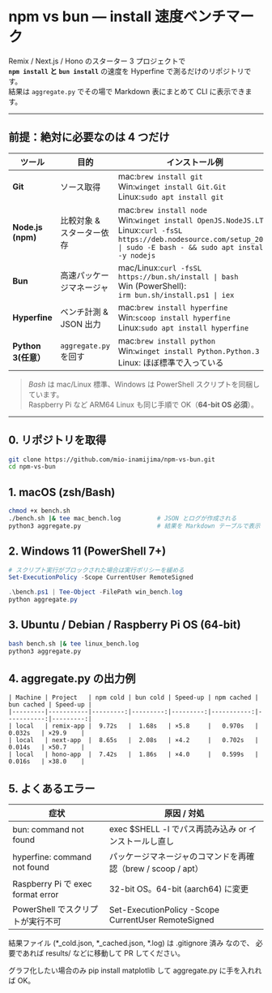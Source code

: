 # npm vs bun ― install 速度ベンチマーク

Remix / Next.js / Hono のスターター 3 プロジェクトで  
**`npm install` と `bun install`** の速度を Hyperfine で測るだけのリポジトリです。  
結果は `aggregate.py` でその場で Markdown 表にまとめて CLI に表示できます。

---

## 前提：絶対に必要なのは 4 つだけ

| ツール | 目的 | インストール例 |
|--------|------|----------------|
| **Git** | ソース取得 | mac:`brew install git`<br>Win:`winget install Git.Git`<br>Linux:`sudo apt install git` |
| **Node.js (npm)** | 比較対象 & スターター依存 | mac:`brew install node`<br>Win:`winget install OpenJS.NodeJS.LTS`<br>Linux:`curl -fsSL https://deb.nodesource.com/setup_20.x \| sudo -E bash - && sudo apt install -y nodejs` |
| **Bun** | 高速パッケージマネージャ | mac/Linux:`curl -fsSL https://bun.sh/install \| bash`<br>Win (PowerShell):<br>`irm bun.sh/install.ps1 \| iex` |
| **Hyperfine** | ベンチ計測 & JSON 出力 | mac:`brew install hyperfine`<br>Win:`scoop install hyperfine`<br>Linux:`sudo apt install hyperfine` |
| **Python 3(任意）** | `aggregate.py` を回す | mac:`brew install python`<br>Win:`winget install Python.Python.3`<br>Linux: ほぼ標準で入っている |

> *Bash* は mac/Linux 標準、Windows は PowerShell スクリプトを同梱しています。  
> Raspberry Pi など ARM64 Linux も同じ手順で OK（**64-bit OS 必須**）。

---

## 0. リポジトリを取得

```bash
git clone https://github.com/mio-inamijima/npm-vs-bun.git
cd npm-vs-bun
```

## 1. macOS (zsh/Bash)

```bash
chmod +x bench.sh
./bench.sh |& tee mac_bench.log          # JSON とログが作成される
python3 aggregate.py                     # 結果を Markdown テーブルで表示
```

## 2. Windows 11 (PowerShell 7+)

```powershell
# スクリプト実行がブロックされた場合は実行ポリシーを緩める
Set-ExecutionPolicy -Scope CurrentUser RemoteSigned

.\bench.ps1 | Tee-Object -FilePath win_bench.log
python aggregate.py
```

## 3. Ubuntu / Debian / Raspberry Pi OS (64-bit)

```bash
bash bench.sh |& tee linux_bench.log
python3 aggregate.py
```

## 4. aggregate.py の出力例

```
| Machine | Project   | npm cold | bun cold | Speed-up | npm cached | bun cached | Speed-up |
|---------|-----------|---------:|---------:|---------:|-----------:|-----------:|---------:|
| local   | remix-app |  9.72s   |  1.68s   | ×5.8     |   0.970s   |   0.032s   | ×29.9    |
| local   | next-app  |  8.65s   |  2.08s   | ×4.2     |   0.702s   |   0.014s   | ×50.7    |
| local   | hono-app  |  7.42s   |  1.86s   | ×4.0     |   0.599s   |   0.016s   | ×38.0    |
```

## 5. よくあるエラー

| 症状 | 原因 / 対処 |
|------|------------|
| bun: command not found | exec $SHELL -l でパス再読み込み or インストールし直し |
| hyperfine: command not found | パッケージマネージャのコマンドを再確認（brew / scoop / apt） |
| Raspberry Pi で exec format error | 32-bit OS。64-bit (aarch64) に変更 |
| PowerShell でスクリプトが実行不可 | Set-ExecutionPolicy -Scope CurrentUser RemoteSigned |

結果ファイル (*_cold.json, *_cached.json, *.log) は .gitignore 済み なので、
必要であれば results/<machine> などに移動して PR してください。

グラフ化したい場合のみ pip install matplotlib して aggregate.py に手を入れれば OK。




